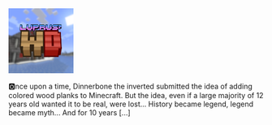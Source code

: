 <img src="src/main/resources/assets/wood_dyeing/icon.png" width="128">

🅾nce upon a time, Dinnerbone the inverted submitted the idea of adding colored wood planks to Minecraft.
But the idea, even if a large majority of 12 years old wanted it to be real, were lost...
History became legend, legend became myth... And for 10 years [...]
